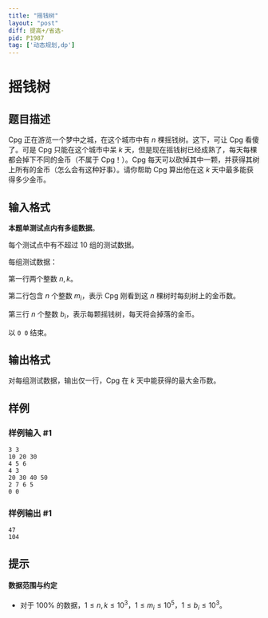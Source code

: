 ```yaml
---
title: "摇钱树"
layout: "post"
diff: 提高+/省选-
pid: P1987
tag: ['动态规划,dp']
---
```

# 摇钱树
## 题目描述

Cpg 正在游览一个梦中之城，在这个城市中有 $n$ 棵摇钱树。这下，可让 Cpg 看傻了。可是 Cpg 只能在这个城市中呆 $k$ 天，但是现在摇钱树已经成熟了，每天每棵都会掉下不同的金币（不属于 Cpg！）。Cpg 每天可以砍掉其中一颗，并获得其树上所有的金币（怎么会有这种好事）。请你帮助 Cpg 算出他在这 $k$ 天中最多能获得多少金币。
## 输入格式

**本题单测试点内有多组数据**。

每个测试点中有不超过 $10$ 组的测试数据。

每组测试数据：

第一行两个整数 $n,k$。

第二行包含 $n$ 个整数 $m_i$，表示 Cpg 刚看到这 $n$ 棵树时每刻树上的金币数。

第三行 $n$ 个整数 $b_i$，表示每颗摇钱树，每天将会掉落的金币。

以 `0 0` 结束。
## 输出格式

对每组测试数据，输出仅一行，Cpg 在 $k$ 天中能获得的最大金币数。
## 样例

### 样例输入 #1
```
3 3
10 20 30
4 5 6
4 3
20 30 40 50
2 7 6 5
0 0

```
### 样例输出 #1
```
47
104

```
## 提示

#### 数据范围与约定

- 对于 $100\%$ 的数据，$1 \le n, k \le 10^3$，$1 \le m_i \le 10^5$，$1 \le b_i \le 10^3$。
